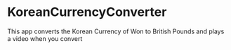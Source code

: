 # KoreanCurrencyConverter
This app converts the Korean Currency of Won to British Pounds and plays a video when you convert
